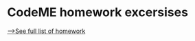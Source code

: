# CodeME homework excersises
<a href="https://wiktort.github.io/CodeME/index.html">-->See full list of homework</a>

